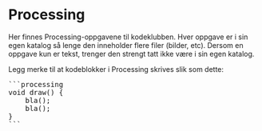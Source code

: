 # Processing

Her finnes Processing-oppgavene til kodeklubben. Hver oppgave er i sin
egen katalog så lenge den inneholder flere filer (bilder, etc). Dersom
en oppgave kun er tekst, trenger den strengt tatt ikke være i sin egen
katalog.

Legg merke til at kodeblokker i Processing skrives slik som dette:

<pre>
```processing
void draw() {
    bla();
    bla();
}
```
</pre>

